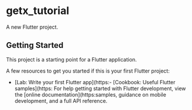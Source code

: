 # getx_tutorial

A new Flutter project.

## Getting Started

This project is a starting point for a Flutter application.

A few resources to get you started if this is your first Flutter project:

- [Lab: Write your first Flutter app](https:- [Cookbook: Useful Flutter samples](https:
For help getting started with Flutter development, view the
[online documentation](https:samples, guidance on mobile development, and a full API reference.

